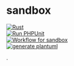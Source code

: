 # sandbox

[![Rust](https://github.com/ackintosh/sandbox/workflows/Rust/badge.svg)](https://github.com/ackintosh/sandbox/actions?query=workflow%3ARust)  
[![Run PHPUnit](https://github.com/ackintosh/sandbox/workflows/Run%20PHPUnit/badge.svg)](https://github.com/ackintosh/sandbox/actions?query=workflow%3A%22Run+PHPUnit%22)  
[![Workflow for sandbox](https://github.com/ackintosh/sandbox/workflows/Workflow%20for%20sandbox/badge.svg)](https://github.com/ackintosh/sandbox/actions?query=workflow%3A%22Workflow+for+sandbox%22)  
[![generate plantuml](https://github.com/ackintosh/sandbox/workflows/generate%20plantuml/badge.svg)](https://github.com/ackintosh/sandbox/actions?query=workflow%3A%22generate+plantuml%22)  

.
